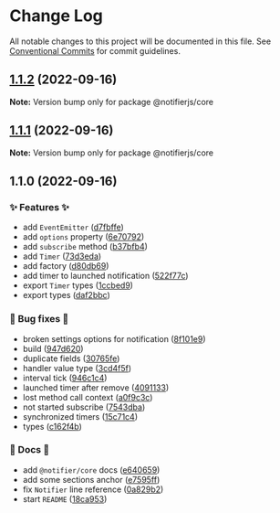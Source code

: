 # Change Log

All notable changes to this project will be documented in this file.
See [Conventional Commits](https://conventionalcommits.org) for commit guidelines.

## [1.1.2](https://github.com/ArtemKlyuev/notifier/compare/@notifierjs/core@1.1.1...@notifierjs/core@1.1.2) (2022-09-16)

**Note:** Version bump only for package @notifierjs/core





## [1.1.1](https://github.com/ArtemKlyuev/notifier/compare/@notifierjs/core@1.1.0...@notifierjs/core@1.1.1) (2022-09-16)

**Note:** Version bump only for package @notifierjs/core





## 1.1.0 (2022-09-16)


### ✨ Features ✨

* add `EventEmitter` ([d7fbffe](https://github.com/ArtemKlyuev/notifier/commit/d7fbffe70b21f167e4c2aa183f95502de4b62d49))
* add `options` property ([6e70792](https://github.com/ArtemKlyuev/notifier/commit/6e70792c23ac5b7955dcd25becb775ab1b195be7))
* add `subscribe` method ([b37bfb4](https://github.com/ArtemKlyuev/notifier/commit/b37bfb43e263c840b232b489d84b43b91727b5e9))
* add `Timer` ([73d3eda](https://github.com/ArtemKlyuev/notifier/commit/73d3eda1f6419c1ebf21271874397267e391cf78))
* add factory ([d80db69](https://github.com/ArtemKlyuev/notifier/commit/d80db69cf98dc1f3c854bab2d0acf823627d0e69))
* add timer to launched notification ([522f77c](https://github.com/ArtemKlyuev/notifier/commit/522f77cafc439b7f3caeb413692d32469ea4bfd0))
* export `Timer` types ([1ccbed9](https://github.com/ArtemKlyuev/notifier/commit/1ccbed957eb70b92152141d79b645998351ecb91))
* export types ([daf2bbc](https://github.com/ArtemKlyuev/notifier/commit/daf2bbc2834a16805cb63c00b1a9b58683eed651))


### 🐛 Bug fixes 🐛

* broken settings options for notification ([8f101e9](https://github.com/ArtemKlyuev/notifier/commit/8f101e929d6214a453a4b38d0c7b9dfb5c1f4f57))
* build ([947d620](https://github.com/ArtemKlyuev/notifier/commit/947d6208a2f0bbab96b23364c977c9cbe9f891c7))
* duplicate fields ([30765fe](https://github.com/ArtemKlyuev/notifier/commit/30765fefb85e6c1d2f0f8032e1a87295666aed4b))
* handler value type ([3cd4f5f](https://github.com/ArtemKlyuev/notifier/commit/3cd4f5fdd884a17d6e063f9c6d12c0fab9379c66))
* interval tick ([946c1c4](https://github.com/ArtemKlyuev/notifier/commit/946c1c414aefc83d54050103c6ef53543ffc75ac))
* launched timer after remove ([4091133](https://github.com/ArtemKlyuev/notifier/commit/40911330c2f20fa77cb7a65b5f65f7209ce103c5))
* lost method call context ([a0f9c3c](https://github.com/ArtemKlyuev/notifier/commit/a0f9c3c030edf3dfae28fe3e25c8c736656ad3c4))
* not started subscribe ([7543dba](https://github.com/ArtemKlyuev/notifier/commit/7543dba04e3a19eacfaa676cf7eb12da7789c3d5))
* synchronized timers ([15c71c4](https://github.com/ArtemKlyuev/notifier/commit/15c71c408856e584676cf3273828f093e2fc6e8f))
* types ([c162f4b](https://github.com/ArtemKlyuev/notifier/commit/c162f4b3c5074903343588fdf5b5a90fe0901222))


### 📖 Docs 📖

* add `@notifier/core` docs ([e640659](https://github.com/ArtemKlyuev/notifier/commit/e64065973acb1dd389979b07f0df070bb26b9e23))
* add some sections anchor ([e7595ff](https://github.com/ArtemKlyuev/notifier/commit/e7595ffe1768a25cd15dad563e1e7edfbd7ceee8))
* fix `Notifier` line reference ([0a829b2](https://github.com/ArtemKlyuev/notifier/commit/0a829b2c9f2fe6dacc5670ca4ce7a0195b9fe9d5))
* start `README` ([18ca953](https://github.com/ArtemKlyuev/notifier/commit/18ca9532d1bca614dfb1f22f1e873770bf1297ca))

